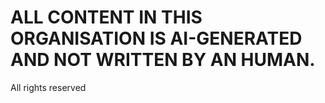 # ALL CONTENT IN THIS ORGANISATION IS AI-GENERATED AND NOT WRITTEN BY AN HUMAN.
All rights reserved 
